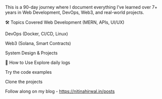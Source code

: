 This is a 90-day journey where I document everything I’ve learned over 7+ years in Web Development, DevOps, Web3, and real-world projects.

🛠️ Topics Covered
Web Development (MERN, APIs, UI/UX)

DevOps (Docker, CI/CD, Linux)

Web3 (Solana, Smart Contracts)

System Design & Projects

📌 How to Use
Explore daily logs

Try the code examples

Clone the projects

Follow along on my blog - https://nitinahirwal.in/posts

